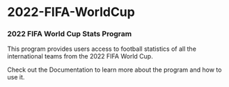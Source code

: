 # 2022-FIFA-WorldCup
### 2022 FIFA World Cup Stats Program

This program provides users access to football statistics of all the international teams from the 2022 FIFA World Cup. 

Check out the Documentation to learn more about the program and how to use it.

